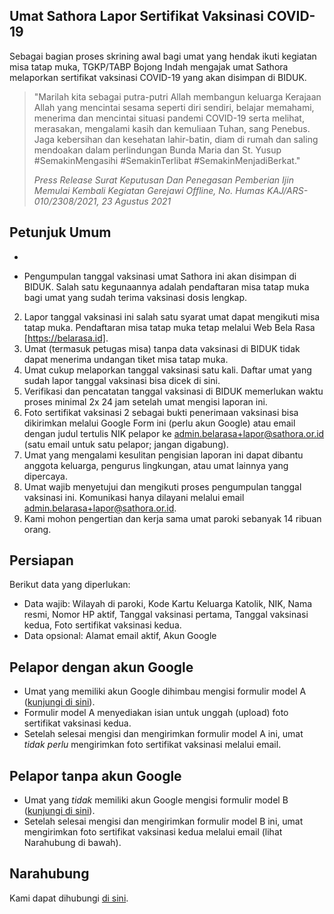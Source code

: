 ## Umat Sathora Lapor Sertifikat Vaksinasi COVID-19

Sebagai bagian proses skrining awal bagi umat yang hendak ikuti kegiatan misa tatap muka, TGKP/TABP Bojong Indah mengajak umat Sathora melaporkan sertifikat vaksinasi COVID-19 yang akan disimpan di BIDUK. 

> "Marilah kita sebagai putra-putri Allah membangun keluarga Kerajaan Allah yang mencintai sesama seperti diri sendiri, belajar memahami, menerima dan mencintai situasi pandemi COVID-19 serta melihat, merasakan, mengalami kasih dan kemuliaan Tuhan, sang Penebus. Jaga kebersihan dan kesehatan lahir-batin, diam di rumah dan saling mendoakan dalam perlindungan Bunda Maria dan St. Yusup #SemakinMengasihi #SemakinTerlibat #SemakinMenjadiBerkat."
>
> *Press Release Surat Keputusan Dan Penegasan Pemberian Ijin Memulai Kembali Kegiatan Gerejawi Offline, No. Humas KAJ/ARS-010/2308/2021, 23 Agustus 2021*

## Petunjuk Umum

* 

* Pengumpulan tanggal vaksinasi umat Sathora ini akan disimpan di BIDUK. Salah satu kegunaannya adalah pendaftaran misa tatap muka bagi umat yang sudah terima vaksinasi dosis lengkap.
2. Lapor tanggal vaksinasi ini salah satu syarat umat dapat mengikuti misa tatap muka. Pendaftaran misa tatap muka tetap melalui Web Bela Rasa [https://belarasa.id].
3. Umat (termasuk petugas misa) tanpa data vaksinasi di BIDUK tidak dapat menerima undangan tiket misa tatap muka.
4. Umat cukup melaporkan tanggal vaksinasi satu kali. Daftar umat yang sudah lapor tanggal vaksinasi bisa dicek di sini.
5. Verifikasi dan pencatatan tanggal vaksinasi di BIDUK memerlukan waktu proses minimal 2x 24 jam setelah umat mengisi laporan ini.
6. Foto sertifikat vaksinasi 2 sebagai bukti penerimaan vaksinasi bisa dikirimkan melalui Google Form ini (perlu akun Google) atau email dengan judul tertulis NIK pelapor ke admin.belarasa+lapor@sathora.or.id (satu email untuk satu pelapor; jangan digabung).
7. Umat yang mengalami kesulitan pengisian laporan ini dapat dibantu anggota keluarga, pengurus lingkungan, atau umat lainnya yang dipercaya.
8. Umat wajib menyetujui dan mengikuti proses pengumpulan tanggal vaksinasi ini. Komunikasi hanya dilayani melalui email admin.belarasa+lapor@sathora.or.id.
9. Kami mohon pengertian dan kerja sama umat paroki sebanyak 14 ribuan orang.

## Persiapan

Berikut data yang diperlukan:
* Data wajib: Wilayah di paroki, Kode Kartu Keluarga Katolik, NIK, Nama resmi, Nomor HP aktif, Tanggal vaksinasi pertama, Tanggal vaksinasi kedua, Foto sertifikat vaksinasi kedua.
* Data opsional: Alamat email aktif, Akun Google

## Pelapor dengan akun Google

* Umat yang memiliki akun Google dihimbau mengisi formulir model A (<a href="" target="_blank" alt="Formulir model A">kunjungi di sini</a>).
* Formulir model A menyediakan isian untuk unggah (upload) foto sertifikat vaksinasi kedua.
* Setelah selesai mengisi dan mengirimkan formulir model A ini, umat *tidak perlu* mengirimkan foto sertifikat vaksinasi melalui email.

## Pelapor tanpa akun Google

* Umat yang *tidak* memiliki akun Google mengisi formulir model B (<a href="" target="_blank" alt="Formulir model B">kunjungi di sini</a>).
* Setelah selesai mengisi dan mengirimkan formulir model B ini, umat mengirimkan foto sertifikat vaksinasi kedua melalui email (lihat Narahubung di bawah).

## Narahubung

Kami dapat dihubungi [di sini](mailto:admin.belarasa+lapor@sathora.or.id).
